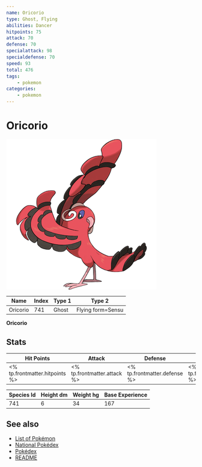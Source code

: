 ```yaml
---
name: Oricorio
type: Ghost, Flying
abilities: Dancer
hitpoints: 75
attack: 70
defense: 70
specialattack: 98
specialdefense: 70
speed: 93
total: 476
tags:
    - pokemon
categories:
    - pokemon
---
```


# Oricorio


![Oricorio](images/741.png)

| **Name** | **Index** | **Type 1** | **Type 2** |
|----|----|----|----|
| Oricorio | 741 | Ghost | Flying form=Sensu  |

**Oricorio** 


## Stats

| **Hit Points** | **Attack** | **Defense** | **Special Attack** | **Special Defense** | **Speed** | **Total** |
|----------------|------------|-------------|--------------------|---------------------|-----------|-----------|
| <% tp.frontmatter.hitpoints %> | <% tp.frontmatter.attack %> | <% tp.frontmatter.defense %> | <% tp.frontmatter.specialattack %> | <% tp.frontmatter.specialdefense %> | <% tp.frontmatter.speed %> | <% tp.frontmatter.total %> |


| **Species Id** | **Height dm** | **Weight hg** | **Base Experience** |
|----------------|------------|------------|---------------------|
| 741 | 6 | 34 | 167 |

## See also

- [List of Pokémon](../pokemon.md)
- [National Pokédex](../national_pokedex.md)
- [Pokédex](../pokedex.md)
- [README](../README.md)
